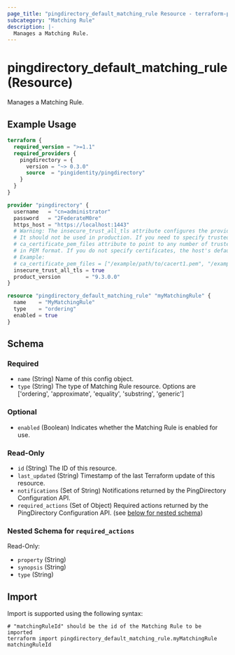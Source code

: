 ```yaml
---
page_title: "pingdirectory_default_matching_rule Resource - terraform-provider-pingdirectory"
subcategory: "Matching Rule"
description: |-
  Manages a Matching Rule.
---
```


# pingdirectory_default_matching_rule (Resource)

Manages a Matching Rule.

## Example Usage

```terraform
terraform {
  required_version = ">=1.1"
  required_providers {
    pingdirectory = {
      version = "~> 0.3.0"
      source  = "pingidentity/pingdirectory"
    }
  }
}

provider "pingdirectory" {
  username   = "cn=administrator"
  password   = "2FederateM0re"
  https_host = "https://localhost:1443"
  # Warning: The insecure_trust_all_tls attribute configures the provider to trust any certificate presented by the PingDirectory server.
  # It should not be used in production. If you need to specify trusted CA certificates, use the
  # ca_certificate_pem_files attribute to point to any number of trusted CA certificate files
  # in PEM format. If you do not specify certificates, the host's default root CA set will be used.
  # Example:
  # ca_certificate_pem_files = ["/example/path/to/cacert1.pem", "/example/path/to/cacert2.pem"]
  insecure_trust_all_tls = true
  product_version        = "9.3.0.0"
}

resource "pingdirectory_default_matching_rule" "myMatchingRule" {
  name    = "MyMatchingRule"
  type    = "ordering"
  enabled = true
}
```

<!-- schema generated by tfplugindocs -->
## Schema

### Required

- `name` (String) Name of this config object.
- `type` (String) The type of Matching Rule resource. Options are ['ordering', 'approximate', 'equality', 'substring', 'generic']

### Optional

- `enabled` (Boolean) Indicates whether the Matching Rule is enabled for use.

### Read-Only

- `id` (String) The ID of this resource.
- `last_updated` (String) Timestamp of the last Terraform update of this resource.
- `notifications` (Set of String) Notifications returned by the PingDirectory Configuration API.
- `required_actions` (Set of Object) Required actions returned by the PingDirectory Configuration API. (see [below for nested schema](#nestedatt--required_actions))

<a id="nestedatt--required_actions"></a>
### Nested Schema for `required_actions`

Read-Only:

- `property` (String)
- `synopsis` (String)
- `type` (String)

## Import

Import is supported using the following syntax:

```shell
# "matchingRuleId" should be the id of the Matching Rule to be imported
terraform import pingdirectory_default_matching_rule.myMatchingRule matchingRuleId
```


